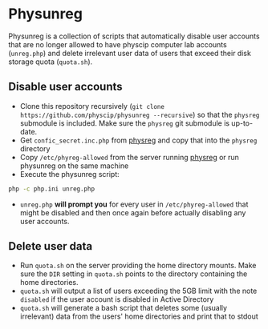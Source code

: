 # Physunreg
Physunreg is a collection of scripts that automatically disable user accounts that are no longer allowed to have physcip computer lab accounts (`unreg.php`) and delete irrelevant user data of users that exceed their disk storage quota (`quota.sh`).

## Disable user accounts
* Clone this repository recursively (`git clone https://github.com/physcip/physunreg --recursive`) so that the `physreg` submodule is included. Make sure the `physreg` git submodule is up-to-date.
* Get `confic_secret.inc.php` from [physreg](https://github.com/physcip/physreg) and copy that into the `physreg` directory
* Copy `/etc/phyreg-allowed` from the server running [physreg](https://github.com/physcip/physreg) or run physunreg on the same machine
* Execute the physunreg script:
```bash
php -c php.ini unreg.php
```
* `unreg.php` **will prompt you** for every user in `/etc/phyreg-allowed` that might be disabled and then once again before actually disabling any user accounts.

## Delete user data
* Run `quota.sh` on the server providing the home directory mounts. Make sure the `DIR` setting in `quota.sh` points to the directory containing the home directories.
* `quota.sh` will output a list of users exceeding the 5GB limit with the note `disabled` if the user account is disabled in Active Directory
* `quota.sh` will generate a bash script that deletes some (usually irrelevant) data from the users' home directories and print that to stdout
